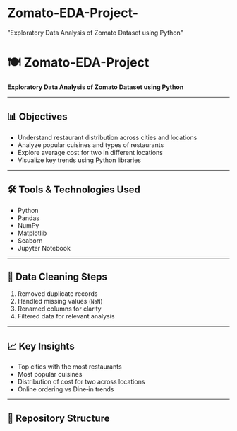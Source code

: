# Zomato-EDA-Project-
 "Exploratory Data Analysis of Zomato Dataset using Python"
# 🍽️ Zomato-EDA-Project

**Exploratory Data Analysis of Zomato Dataset using Python**

---

## 📊 Objectives

- Understand restaurant distribution across cities and locations  
- Analyze popular cuisines and types of restaurants  
- Explore average cost for two in different locations  
- Visualize key trends using Python libraries  

---

## 🛠️ Tools & Technologies Used

- Python  
- Pandas  
- NumPy  
- Matplotlib  
- Seaborn  
- Jupyter Notebook  

---

## 🧹 Data Cleaning Steps

1. Removed duplicate records  
2. Handled missing values (`NaN`)  
3. Renamed columns for clarity  
4. Filtered data for relevant analysis  

---

## 📈 Key Insights

- Top cities with the most restaurants  
- Most popular cuisines  
- Distribution of cost for two across locations  
- Online ordering vs Dine‑in trends  

---

## 📂 Repository Structure

